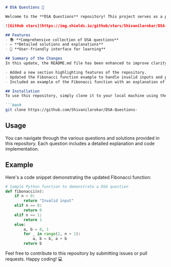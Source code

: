 ```markdown
# DSA Questions 🚀

Welcome to the **DSA Questions** repository! This project serves as a platform for developers and learners to practice and enhance their skills in Data Structures and Algorithms (DSA). This repository is designed to help you improve your understanding of various data structures and algorithms through a collection of questions and solutions.

![GitHub stars](https://img.shields.io/github/stars/Shivanilarokar/DSA-Questions-?style=social) ![Forks](https://img.shields.io/github/forks/Shivanilarokar/DSA-Questions-?style=social)

## Features
- 📚 **Comprehensive collection of DSA questions**
- ✍️ **Detailed solutions and explanations**
- 🤖 **User-friendly interface for learning**

## Summary of the Changes
In this update, the README.md file has been enhanced to improve clarity and provide additional examples. The following changes were made:

- Added a new section highlighting features of the repository.
- Updated the Fibonacci function example to handle invalid inputs and provide a more efficient implementation.
- Included an example of the Fibonacci function with an explanation of its output.

## Installation
To use this repository, simply clone it to your local machine using the following command:

```bash
git clone https://github.com/Shivanilarokar/DSA-Questions-
```

## Usage
You can navigate through the various questions and solutions provided in this repository. Each question includes a detailed explanation and code implementation.

## Example
Here's a code snippet demonstrating the updated Fibonacci function:

```python
# Sample Python function to demonstrate a DSA question
def fibonacci(n):
    if n < 0:
        return "Invalid input"
    elif n == 0:
        return 0
    elif n == 1:
        return 1
    else:
        a, b = 0, 1
        for _ in range(2, n + 1):
            a, b = b, a + b
        return b
```

Feel free to contribute to this repository by submitting issues or pull requests. Happy coding! 💻
```